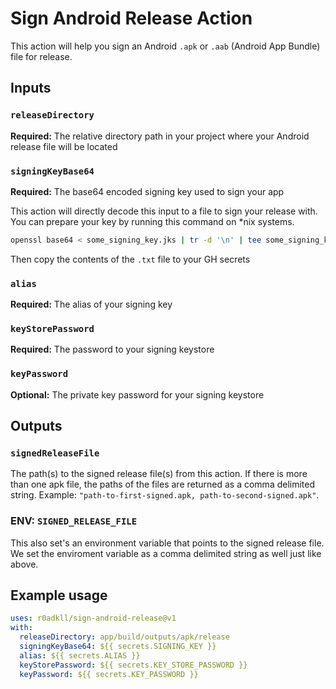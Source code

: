 # Sign Android Release Action

This action will help you sign an Android `.apk` or `.aab` (Android App Bundle) file for release.

## Inputs

### `releaseDirectory`

**Required:** The relative directory path in your project where your Android release file will be located

### `signingKeyBase64`

**Required:** The base64 encoded signing key used to sign your app

This action will directly decode this input to a file to sign your release with. You can prepare your key by running this command on *nix systems.

```bash
openssl base64 < some_signing_key.jks | tr -d '\n' | tee some_signing_key.jks.base64.txt
```
Then copy the contents of the `.txt` file to your GH secrets

### `alias`

**Required:** The alias of your signing key

### `keyStorePassword`

**Required:** The password to your signing keystore

### `keyPassword`

**Optional:** The private key password for your signing keystore

## Outputs

### `signedReleaseFile`

The path(s) to the signed release file(s) from this action. If there is more than one apk file, the paths of the files
are returned as a comma delimited string. Example: `"path-to-first-signed.apk, path-to-second-signed.apk"`.

### ENV: `SIGNED_RELEASE_FILE`

This also set's an environment variable that points to the signed release file. We set the enviroment variable as
a comma delimited string as well just like above.

## Example usage

```yaml
uses: r0adkll/sign-android-release@v1
with:
  releaseDirectory: app/build/outputs/apk/release
  signingKeyBase64: ${{ secrets.SIGNING_KEY }}
  alias: ${{ secrets.ALIAS }}
  keyStorePassword: ${{ secrets.KEY_STORE_PASSWORD }}
  keyPassword: ${{ secrets.KEY_PASSWORD }}
```

